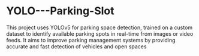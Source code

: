 # YOLO---Parking-Slot
This project uses YOLOv5 for parking space detection, trained on a custom dataset to identify available parking spots in real-time from images or video feeds. It aims to improve parking management systems by providing accurate and fast detection of vehicles and open spaces
